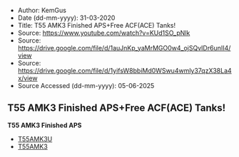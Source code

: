 - Author: KemGus
- Date (dd-mm-yyyy): 31-03-2020
- Title: T55 AMK3 Finished APS+Free ACF(ACE) Tanks!
- Source: https://www.youtube.com/watch?v=KUd1SO_pNlk
- Source: https://drive.google.com/file/d/1auJnKp_yaMrMGO0w4_ojSQvIDr6unII4/view
- Source: https://drive.google.com/file/d/1yifsW8bbiMd0WSwu4wmly37qzX38La4x/view
- Source Accessed (dd-mm-yyyy): 05-06-2025

## T55 AMK3 Finished APS+Free ACF(ACE) Tanks!

**T55 AMK3 Finished APS**
- [T55AMK3U](https://drive.google.com/file/d/1auJnKp_yaMrMGO0w4_ojSQvIDr6unII4/view)
- [T55AMK3](https://drive.google.com/file/d/1yifsW8bbiMd0WSwu4wmly37qzX38La4x/view)
